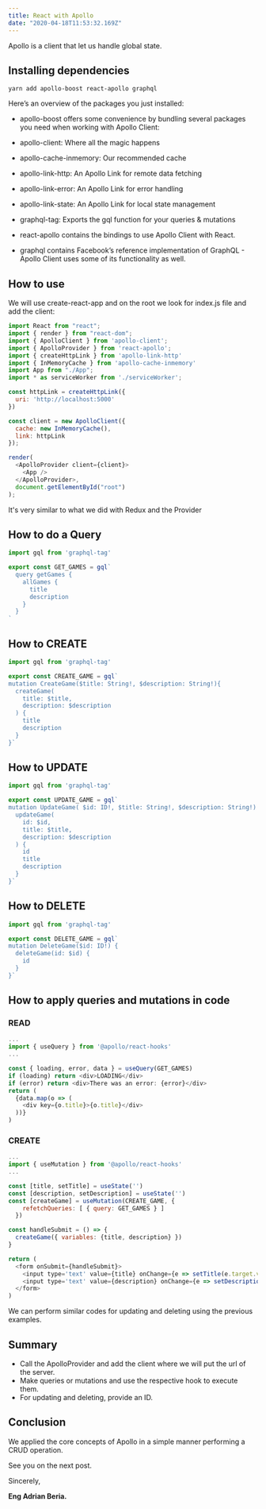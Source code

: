 ```yaml
---
title: React with Apollo
date: "2020-04-18T11:53:32.169Z"
---
```


Apollo is a client that let us handle global state.

## Installing dependencies

    yarn add apollo-boost react-apollo graphql

Here’s an overview of the packages you just installed:

- apollo-boost offers some convenience by bundling several packages you need when working with Apollo Client:

- apollo-client: Where all the magic happens
- apollo-cache-inmemory: Our recommended cache
- apollo-link-http: An Apollo Link for remote data fetching
- apollo-link-error: An Apollo Link for error handling
- apollo-link-state: An Apollo Link for local state management
- graphql-tag: Exports the gql function for your queries & mutations
- react-apollo contains the bindings to use Apollo Client with React.
- graphql contains Facebook’s reference implementation of GraphQL - Apollo Client uses some of its functionality as well.

## How to use

We will use create-react-app and on the root we look for index.js file and add the client:

```javascript
import React from "react";
import { render } from "react-dom";
import { ApolloClient } from 'apollo-client';
import { ApolloProvider } from 'react-apollo';
import { createHttpLink } from 'apollo-link-http'
import { InMemoryCache } from 'apollo-cache-inmemory'
import App from "./App";
import * as serviceWorker from './serviceWorker';

const httpLink = createHttpLink({
  uri: 'http://localhost:5000'
})

const client = new ApolloClient({
  cache: new InMemoryCache(),
  link: httpLink
});

render(
  <ApolloProvider client={client}>
    <App />
  </ApolloProvider>,
  document.getElementById("root")
);
```

It's very similar to what we did with Redux and the Provider

## How to do a Query

```javascript
import gql from 'graphql-tag'

export const GET_GAMES = gql`
  query getGames {
    allGames {
      title
      description
    }
  }
`
```

## How to CREATE

```javascript
import gql from 'graphql-tag'

export const CREATE_GAME = gql`
mutation CreateGame($title: String!, $description: String!){
  createGame(
    title: $title,
    description: $description
  ) {
    title
    description
  }
}`
```

## How to UPDATE

```javascript
import gql from 'graphql-tag'

export const UPDATE_GAME = gql`
mutation UpdateGame( $id: ID!, $title: String!, $description: String!) {
  updateGame(
    id: $id,
    title: $title,
    description: $description
  ) {
    id
    title
    description
  }
}`
```

## How to DELETE

```javascript
import gql from 'graphql-tag'

export const DELETE_GAME = gql`
mutation DeleteGame($id: ID!) {
  deleteGame(id: $id) {
    id
  }
}`
```

## How to apply queries and mutations in code

### READ

```javascript
...
import { useQuery } from '@apollo/react-hooks'
...

const { loading, error, data } = useQuery(GET_GAMES)
if (loading) return <div>LOADING</div>
if (error) return <div>There was an error: {error}</div>
return (
  {data.map(o => (
    <div key={o.title}>{o.title}</div>
  ))}
)
```

### CREATE

```javascript
...
import { useMutation } from '@apollo/react-hooks'
...

const [title, setTitle] = useState('')
const [description, setDescription] = useState('')
const [createGame] = useMutation(CREATE_GAME, {
    refetchQueries: [ { query: GET_GAMES } ]
  })

const handleSubmit = () => {
  createGame({ variables: {title, description} })
}

return (
  <form onSubmit={handleSubmit}>
    <input type='text' value={title} onChange={e => setTitle(e.target.value)} />
    <input type='text' value={description} onChange={e => setDescription(e.target.value)} />
  </form>
)
```

We can perform similar codes for updating and deleting using the previous examples.

## Summary

- Call the ApolloProvider and add the client where we will put the url of the server.
- Make queries or mutations and use the respective hook to execute them.
- For updating and deleting, provide an ID.

## Conclusion

We applied the core concepts of Apollo in a simple manner performing a CRUD operation.

See you on the next post.

Sincerely,

**Eng Adrian Beria.**
